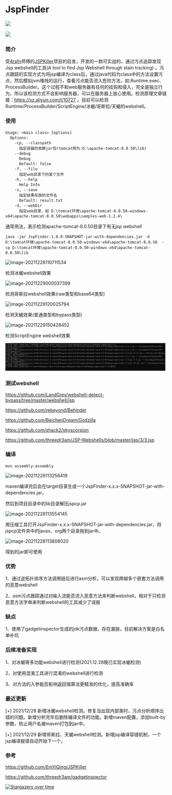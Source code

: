 # JspFinder
![](https://img.shields.io/badge/%E5%8A%9F%E8%83%BD-%E5%8F%91%E7%8E%B0jsp%20webshell-blue)

![](https://img.shields.io/badge/Java-8-red)



### 简介

受[4ra1n](https://github.com/EmYiQing)师傅的[JSPKiller](https://github.com/EmYiQing/JSPKiller)项目的启发，开发的一款可实战的，通过污点追踪发现Jsp webshell的工具(A tool to find Jsp Webshell through stain tracking) 。污点跟踪的实现方式为将jsp编译为class后，通过java代码为class中的方法设置污点，然后模拟jvm堆栈的运行，查看污点能否流入危险方法，如:Runtime.exec、ProcessBuilder。这个过程不和web服务器有任何的挂钩和侵入，完全是独立行为，所以该检测方式不会影响服务器，可以在服务器上放心使用。检测原理文章链接：https://xz.aliyun.com/t/10727 。目前可以检测Runtime/ProcessBuilder/ScriptEngine/冰蝎/哥斯拉/天蝎的webshell。

### 使用

```
Usage: <main class> [options]
  Options:
    -cp, --classpath
      指定容器的依赖jar包(tomcat例为:D:\apache-tomcat-8.0.50\lib)
    --debug
      Debug
      Default: false
    -f, --file
      指定web目录下的某个文件
    -h, --help
      Help Info
    -s, --save
      指定结果存放的文件名
      Default: result.txt
    -d, --webDir
      指定web目录，如 D:\tomcat环境\apache-tomcat-8.0.50-windows-x64\apache-tomcat-8.0.50\webapps\samples-web-1.2.4\
```

通常用法，表示检测apache-tomcat-8.0.50目录下有无jsp webshell

```
java -jar JspFinder-1.0.0-SNAPSHOT-jar-with-dependencies.jar -d  D:\tomcat环境\apache-tomcat-8.0.50-windows-x64\apache-tomcat-8.0.50  -cp D:\tomcat环境\apache-tomcat-8.0.50-windows-x64\apache-tomcat-8.0.50\lib
```

![image-20211228110711534](img/image-20211228110711534.png)

检测冰蝎webshell效果

![image-20211229000037399](img/image-20211229000037399.png)

检测哥斯拉webshell效果(raw类型和base64类型)

![image-20211229120025794](img/image-20211229120025794.png)

检测天蝎效果(普通类型和bypass类型)

![image-20211229150428452](img/image-20211229150428452.png)

检测ScriptEngine webshell效果

![](img/image-20211230125327841.png)

### 测试webshell

https://github.com/LandGrey/webshell-detect-bypass/tree/master/webshell/jsp

https://github.com/rebeyond/Behinder

https://github.com/BeichenDream/Godzilla

https://github.com/shack2/skyscorpion

https://github.com/threedr3am/JSP-Webshells/blob/master/jsp/3/3.jsp

### 编译

```
mvn assembly:assembly
```

![image-20211228113256419](img/image-20211228113256419.png)

maven编译完后会在target目录生成一个JspFinder-x.x.x-SNAPSHOT-jar-with-dependencies.jar。

然后到项目目录中的lib目录解压jspcp.jar

![image-20211228113554145](img/image-20211228113554145.png)

用压缩工具打开JspFinder-x.x.x-SNAPSHOT-jar-with-dependencies.jar，将jspcp文件夹中的javax、org两个目录拖到jar中。

![image-20211228113808020](img/image-20211228113808020.png)

得到的jar即可使用

### 优势

1、通过逆拓扑排序方法调用链后进行asm分析，可以发现跨越多个嵌套方法调用的恶意webshell

2、asm污点跟踪通过对输入流能否流入恶意方法来判断webshell，相对于只检测恶意方法字串来判断webshell的工具减少了误报

### 缺点

1、使用了gadgetinspector生成的jdk污点数据，存在漏报，目前解决方案是白名单补坑

### 后续准备实现

1、对冰蝎等多功能webshell进行检测(2021.12.28晚已实现冰蝎检测)

2、对使用混淆工具进行混淆的webshell进行检测

3、对方法的入参能否影响返回值算法更精准的优化，提高准确率

### 最近更新

[+] 2021/12/28 新增冰蝎webshell检测。修复当出现内部类时，污点分析顺序出错的问题。新增分析完毕后删除编译文件的功能。新增maven配置，添加built-by参数，防止用户名被maven打包到jar中。

[+] 2021/12/29 新增哥斯拉、天蝎webshell检测。新增jsp编译容错机制，一个jsp编译报错自动开始下一个。

### 参考

https://github.com/EmYiQing/JSPKiller

https://github.com/threedr3am/gadgetinspector

[![Stargazers over time](https://starchart.cc/flowerwind/JspFinder.svg)](https://starchart.cc/flowerwind/JspFinder) 